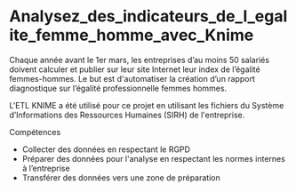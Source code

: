 # Analysez_des_indicateurs_de_l_egalite_femme_homme_avec_Knime

Chaque année avant le 1er mars, les entreprises d’au moins 50 salariés doivent calculer et publier sur leur site Internet leur index de l’égalité femmes-hommes. Le but est d'automatiser la création d’un rapport diagnostique sur l’égalité professionnelle femmes hommes. 

L'ETL KNIME a été utilisé pour ce projet en utilisant les fichiers du Système d’Informations des Ressources Humaines (SIRH) de l'entreprise.

Compétences 

- Collecter des données en respectant le RGPD
- Préparer des données pour l'analyse en respectant les normes internes à l’entreprise
- Transférer des données vers une zone de préparation
